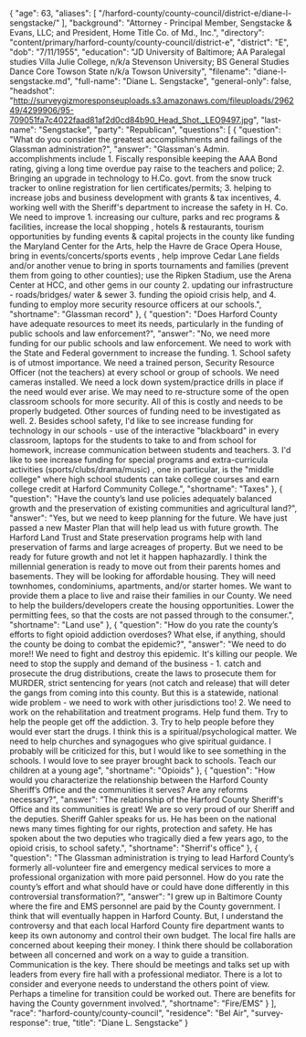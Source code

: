 {
  "age": 63,
  "aliases": [
    "/harford-county/county-council/district-e/diane-l-sengstacke/"
  ],
  "background": "Attorney - Principal Member, Sengstacke & Evans, LLC; and President, Home Title Co. of Md., Inc.",
  "directory": "content/primary/harford-county/county-council/district-e",
  "district": "E",
  "dob": "7/11/1955",
  "education": "JD University of Baltimore; AA Paralegal studies Villa Julie College, n/k/a Stevenson University; BS General Studies Dance Core Towson State n/k/a Towson University",
  "filename": "diane-l-sengstacke.md",
  "full-name": "Diane L. Sengstacke",
  "general-only": false,
  "headshot": "http://surveygizmoresponseuploads.s3.amazonaws.com/fileuploads/296249/4299906/95-709051fa7c4022faad81af2d0cd84b90_Head_Shot._LEO9497.jpg",
  "last-name": "Sengstacke",
  "party": "Republican",
  "questions": [
    {
      "question": "What do you consider the greatest accomplishments and failings of the Glassman administration?",
      "answer": "Glassman's Admin. accomplishments include 1. Fiscally responsible keeping the AAA Bond rating, giving a long time overdue pay raise to the teachers and police; 2. Bringing an upgrade in technology to H.Co. govt. from the snow truck tracker to online registration for lien certificates/permits; 3. helping to increase jobs and business development with grants & tax incentives, 4. working well with the Sheriff's department to increase the safety in H. Co.  We need to improve 1. increasing our culture, parks and rec programs & facilities, increase the local shopping , hotels & restaurants, tourism opportunities by funding events & capital projects in the county like funding the Maryland Center for the Arts, help the Havre de Grace Opera House, bring in events/concerts/sports events , help improve Cedar Lane fields and/or another venue to bring in sports tournaments and families (prevent them from going to other counties); use the Ripken Stadium, use the Arena Center at HCC, and other gems in our county 2. updating our infrastructure - roads/bridges/ water & sewer 3. funding the opioid crisis help, and 4. funding to employ more security resource officers at our schools.",
      "shortname": "Glassman record"
    },
    {
      "question": "Does Harford County have adequate resources to meet its needs, particularly in the funding of public schools and law enforcement?",
      "answer": "No, we need more funding for our public schools and law enforcement. We need to work with the State and Federal government to increase the funding.  1. School safety is of utmost importance.  We need a trained person, Security Resource Officer (not the teachers) at every school or group of schools. We need cameras installed. We need a lock down system/practice drills in place if the need would ever arise. We may need to re-structure some of the open classroom schools for more security.  All of this is costly and needs to be properly budgeted.  Other sources of funding need to be investigated as well.  2. Besides school safety, I'd like to see increase funding for technology in our schools - use of the interactive \"blackboard\" in every classroom, laptops for the students to take to and from school for homework, increase communication between students and teachers. 3. I'd like to see increase funding for special programs and extra-curricula activities (sports/clubs/drama/music) , one in particular, is the \"middle college\" where high school students can take college courses and earn college credit at Harford Community College.",
      "shortname": "Taxes"
    },
    {
      "question": "Have the county’s land use policies adequately balanced growth and the preservation of existing communities and agricultural land?",
      "answer": "Yes, but we need to keep planning for the future.  We have just passed a new Master Plan that will help lead us with future growth.  The Harford Land Trust and State preservation programs help with land preservation of farms and large acreages of property.  But we need to be ready for future growth and not let it happen haphazardly. I think the millennial generation is ready to move out from their parents homes and basements.  They will be looking for affordable housing.  They will need townhomes, condominiums, apartments, and/or starter homes.  We want to provide them a place to live and raise their families in our County.  We need to help the builders/developers create the housing opportunities.  Lower the permitting fees, so that the costs are not passed through to the consumer.",
      "shortname": "Land use"
    },
    {
      "question": "How do you rate the county’s efforts to fight opioid addiction overdoses? What else, if anything, should the county be doing to combat the epidemic?",
      "answer": "We need to do more!!  We need to fight and destroy this epidemic.  It's killing our people.  We need to stop the supply and demand of the business - 1. catch and prosecute the drug distributions, create the laws to prosecute them for MURDER, strict sentencing for years (not catch and release) that will deter the gangs from coming into this county. But this is a statewide, national wide problem - we need to work with other jurisdictions too! 2. We need to work on the rehabilitation and treatment programs. Help fund them. Try to help the people get off the addiction. 3. Try to help people before they would ever start the drugs. I think this is a spiritual/psychological matter. We need to help churches and synagogues who give spiritual guidance.  I probably will be criticized for this, but I would like to see something in the schools. I would love to see prayer brought back to schools. Teach our children at a young age",
      "shortname": "Opioids"
    },
    {
      "question": "How would you characterize the relationship between the Harford County Sheriff’s Office and the communities it serves? Are any reforms necessary?",
      "answer": "The relationship of the Harford County Sheriff's Office and its communities is great! We are so very proud of our Sheriff and the deputies.  Sheriff Gahler speaks for us. He has been on the national news many times fighting for our rights, protection and safety.  He has spoken about the two deputies who tragically died a few years ago, to the opioid crisis, to school safety.",
      "shortname": "Sherrif's office"
    },
    {
      "question": "The Glassman administration is trying to lead Harford County’s formerly all-volunteer fire and emergency medical services to more a professional organization with more paid personnel. How do you rate the county’s effort and what should have or could have done differently in this controversial transformation?",
      "answer": "I grew up in Baltimore County where the fire and EMS personnel are paid by the County government. I think that will eventually happen in Harford County. But, I understand the controversy and that each local Harford County fire department wants to keep its own autonomy and control their own budget.  The local fire halls are concerned about keeping their money.  I think there should be collaboration between all concerned and work on a way to guide a transition. Communication is the key.  There should be meetings and talks set up with leaders from every fire hall with a professional mediator.  There is a lot to consider and everyone needs to understand the others point of view.  Perhaps a timeline for transition could be worked out.  There are benefits for having the County government  involved.",
      "shortname": "Fire/EMS"
    }
  ],
  "race": "harford-county/county-council",
  "residence": "Bel Air",
  "survey-response": true,
  "title": "Diane L. Sengstacke"
}
